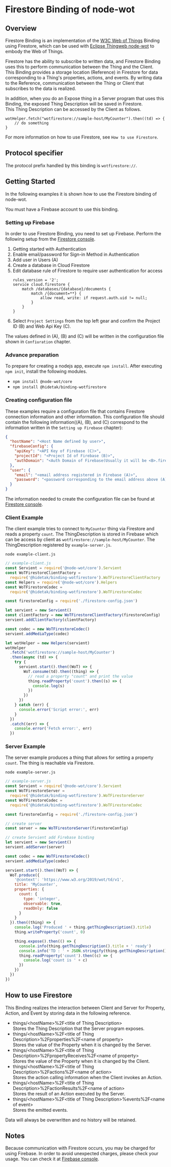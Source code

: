 # Firestore Binding of node-wot

## Overview

Firestore Binding is an implementation of the [W3C Web of Things](https://www.w3.org/WoT/) Binding using Firestore, which can be used with [Eclipse Thingweb node-wot](https://github.com/eclipse/thingweb.node-wot/) to embody the Web of Things.

Firestore has the ability to subscribe to written data, and Firestore Binding uses this to perform communication between the Thing and the Client.  
This Binding provides a storage location (Reference) in Firestore for data corresponding to a Thing's properties, actions, and events. By writing data to the Reference, communication between the Thing or Client that subscribes to the data is realized.

In addition, when you do an Expose thing in a Server program that uses this Binding, the exposed Thing Description will be saved in Firestore.  
This Thing Description can be accessed by the Client as follows.

```
wotHelper.fetch("wotfirestore://sample-host/MyCounter").then((td) => {
    // do something
}
```

For more information on how to use Firestore, see `How to use Firestore`.

## Protocol specifier

The protocol prefix handled by this binding is `wotfirestore://`.

## Getting Started

In the following examples it is shown how to use the Firestore binding of node-wot.

You must have a Firebase account to use this binding.

### Setting up Firebase

In order to use Firestore Binding, you need to set up Firebase.
Perform the following setup from the [Firestore console](https://console.firebase.google.com/).

1. Getting started with Authentication
1. Enable email/password for Sign-in Method in Authentication
1. Add user in Users (A)
1. Create a database in Cloud Firestore
1. Edit database rule of Firestore to require user authentication for access
   ```
   rules_version = '2';
   service cloud.firestore {
       match /databases/{database}/documents {
           match /{document=**} {
               allow read, write: if request.auth.uid != null;
           }
       }
   }
   ```
1. Select `Project Settings` from the top left gear and confirm the Project ID (B) and Web Api Key (C).

The values defined in (A), (B) and (C) will be written in the configuration file shown in `Confiuration` chapter.

### Advance preparation

To prepare for creating a nodejs app, execute `npm install`.
After executing `npm init`, install the following modules.

- `npm install @node-wot/core`
- `npm install @hidetak/binding-wotfirestore`

### Creating configuration file

These examples require a configuration file that contains Firestore connection information and other information. This configuration file should contain the following information((A), (B), and (C) correspond to the information written in the `Setting up Firebase` chapter):

```json
{
  "hostName": "<Host Name defined by user>",
  "firebaseConfig": {
    "apiKey": "<API Key of Firebase (C)>",
    "projectId": "<Project Id of Firebase (B)>",
    "authDomain": "<Auth Domain of Firebase(Usually it will be <B>.firebaseapp.com>"
  },
  "user": {
    "email": "<email address registered in Firebase (A)>",
    "password": "<password corresponding to the email address above (A)>"
  }
}
```

The information needed to create the configuration file can be found at [Firestore console](https://console.firebase.google.com/).

### Client Example

The client example tries to connect to `MyCounter` thing via Firestore and reads a property `count`. The ThingDescription is stored in Firebase which can be access by client as `wotfirestore://sample-host/MyCounter`.
The ThingDescription registered by `example-server.js`.

`node example-client.js`

```js
// example-client.js
const Servient = require('@node-wot/core').Servient
const WoTFirestoreClientFactory =
  require('@hidetak/binding-wotfirestore').WoTFirestoreClientFactory
const Helpers = require('@node-wot/core').Helpers
const WoTFirestoreCodec =
  require('@hidetak/binding-wotfirestore').WoTFirestoreCodec

const firestoreConfig = require('./firestore-config.json')

let servient = new Servient()
const clientFactory = new WoTFirestoreClientFactory(firestoreConfig)
servient.addClientFactory(clientFactory)

const codec = new WoTFirestoreCodec()
servient.addMediaType(codec)

let wotHelper = new Helpers(servient)
wotHelper
  .fetch('wotfirestore://sample-host/MyCounter')
  .then(async (td) => {
    try {
      servient.start().then((WoT) => {
        WoT.consume(td).then((thing) => {
          // read a property "count" and print the value
          thing.readProperty('count').then((s) => {
            console.log(s)
          })
        })
      })
    } catch (err) {
      console.error('Script error:', err)
    }
  })
  .catch((err) => {
    console.error('Fetch error:', err)
  })
```

### Server Example

The server example produces a thing that allows for setting a property `count`. The thing is reachable via Firestore.

`node example-server.js`

```js
// example-server.js
const Servient = require('@node-wot/core').Servient
const WoTFirestoreServer =
  require('@hidetak/binding-wotfirestore').WoTFirestoreServer
const WoTFirestoreCodec =
  require('@hidetak/binding-wotfirestore').WoTFirestoreCodec

const firestoreConfig = require('./firestore-config.json')

// create server
const server = new WoTFirestoreServer(firestoreConfig)

// create Servient add Firebase binding
let servient = new Servient()
servient.addServer(server)

const codec = new WoTFirestoreCodec()
servient.addMediaType(codec)

servient.start().then((WoT) => {
  WoT.produce({
    '@context': 'https://www.w3.org/2019/wot/td/v1',
    title: 'MyCounter',
    properties: {
      count: {
        type: 'integer',
        observable: true,
        readOnly: false
      }
    }
  }).then((thing) => {
    console.log('Produced ' + thing.getThingDescription().title)
    thing.writeProperty('count', 0)

    thing.expose().then(() => {
      console.info(thing.getThingDescription().title + ' ready')
      console.info('TD : ' + JSON.stringify(thing.getThingDescription()))
      thing.readProperty('count').then((c) => {
        console.log('count is ' + c)
      })
    })
  })
})
```

## How to use Firestore

This Binding realizes the interaction between Client and Server for Property, Action, and Event by storing data in the following reference.

- things/\<hostName\>%2F\<title of Thing Description\>  
  Stores the Thing Description that the Server program exposes.
- things/\<hostName\>%2F\<title of Thing Description\>%2Fproperties%2F\<name of property\>  
  Stores the value of the Property when it is changed by the Server.
- things/\<hostName\>%2F\<title of Thing Description\>%2FpropertyReceives%2F\<name of property\>  
  Stores the value of the Property when it is changed by the Client.
- things/\<hostName\>%2F\<title of Thing Description\>%2Factions%2F\<name of action\>  
  Stores the action calling information when the Client invokes an Action.
- things/\<hostName\>%2F\<title of Thing Description\>%2FactionResults%2F\<name of action\>  
  Stores the result of an Action executed by the Server.
- things/\<hostName\>%2F\<title of Thing Description\>%events%2F\<name of event\>  
  Stores the emitted events.

Data will always be overwritten and no history will be retained.

## Notes

Because communication with Firestore occurs, you may be charged for using Firebase.
In order to avoid unexpected charges, please check your usage.
You can check it at [Firebase console](https://console.firebase.google.com/).
